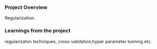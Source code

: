### Project Overview

 Regularization.


### Learnings from the project

 regularizaton techniques, cross-validation,hyper parameter tunning etc.




